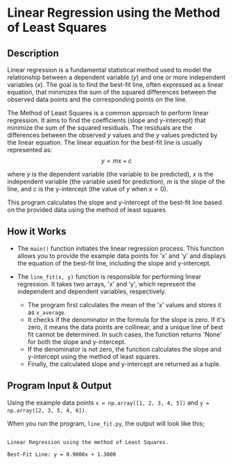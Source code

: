 # Linear Regression using the Method of Least Squares

## Description

Linear regression is a fundamental statistical method used to model the relationship between a dependent variable ($y$) and one or more independent variables ($x$). The goal is to find the best-fit line, often expressed as a linear equation, that minimizes the sum of the squared differences between the observed data points and the corresponding points on the line.

The Method of Least Squares is a common approach to perform linear regression. It aims to find the coefficients (slope and y-intercept) that minimize the sum of the squared residuals. The residuals are the differences between the observed $y$ values and the $y$ values predicted by the linear equation. The linear equation for the best-fit line is usually represented as:
$$y = mx + c$$

where $y$ is the dependent variable (the variable to be predicted), $x$ is the independent variable (the variable used for prediction), $m$ is the slope of the line, and $c$ is the y-intercept (the value of $y$ when $x=0$).

This program calculates the slope and y-intercept of the best-fit line based on the provided data using the method of least squares


## How it Works

- The `main()` function initiates the linear regression process. This function allows you to provide the example data points for 'x' and 'y' and displays the equation of the best-fit line, including the slope and y-intercept.

- The `line_fit(x, y)` function is responsible for performing linear regression. It takes two arrays, 'x' and 'y', which represent the independent and dependent variables, respectively.
    - The program first calculates the mean of the 'x' values and stores it as `x_average`.
    - It checks if the denominator in the formula for the slope is zero. If it's zero, it means the data points are collinear, and a unique line of best fit cannot be determined. In such cases, the function returns 'None' for both the slope and y-intercept.
    - If the denominator is not zero, the function calculates the slope and y-intercept using the method of least squares.
    - Finally, the calculated slope and y-intercept are returned as a tuple.


## Program Input & Output

Using the example data points `x = np.array([1, 2, 3, 4, 5])` and `y = np.array([2, 3, 5, 4, 6])`.

When you run the program, `line_fit.py`, the output will look like this;

```

Linear Regression using the method of Least Squares.

Best-Fit Line: y = 0.9000x + 1.3000
```
